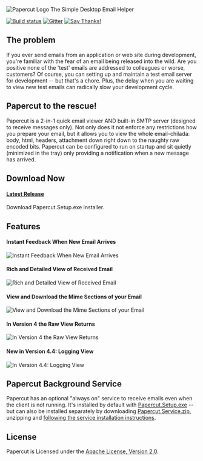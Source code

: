 ![Papercut Logo](https://raw.githubusercontent.com/ChangemakerStudios/Papercut/develop/graphics/PapercutLogo.png)
The Simple Desktop Email Helper

[![Build status](https://ci.appveyor.com/api/projects/status/bs2asxoafdwbkcxa?svg=true)](https://ci.appveyor.com/project/Jaben/papercut)
[![Gitter](https://badges.gitter.im/Join%20Chat.svg)](https://gitter.im/Jaben/Papercut?utm_source=badge&utm_medium=badge&utm_campaign=pr-badge)
[![Say Thanks!](https://img.shields.io/badge/Say%20Thanks-!-1EAEDB.svg)](https://saythanks.io/to/Jaben)


## The problem
If you ever send emails from an application or web site during development, you're familiar with the fear of an email being released into the wild. Are you positive none of the 'test' emails are addressed to colleagues or worse, customers? Of course, you can setting up and maintain a test email server for development -- but that's a chore. Plus, the delay when you are waiting to view new test emails can radically slow your development cycle.

## Papercut to the rescue!
Papercut is a 2-in-1 quick email viewer AND built-in SMTP server (designed to receive messages only). Not only does it not enforce any restrictions how you prepare your email, but it allows you to view the whole email-chilada: body, html, headers, attachment down right down to the naughty raw encoded bits. Papercut can be configured to run on startup and sit quietly (minimized in the tray) only providing a notification when a new message has arrived.

## Download Now
#### [Latest Release](https://github.com/ChangemakerStudios/Papercut/releases)
Download Papercut.Setup.exe installer.

## Features
#### Instant Feedback When New Email Arrives
![Instant Feedback When New Email Arrives](https://changemakerstudios.us/images/Papercut/Papercut-v3.1.0-S2.png)
#### Rich and Detailed View of Received Email
![Rich and Detailed View of Received Email](https://changemakerstudios.us/images/Papercut/Papercut-Main.png)
#### View and Download the Mime Sections of your Email
![View and Download the Mime Sections of your Email](https://changemakerstudios.us/images/Papercut/Papercut-Mime.png)
#### In Version 4 the Raw View Returns
![In Version 4 the Raw View Returns](https://changemakerstudios.us/images/Papercut/Papercut-Raw.png)
#### New in Version 4.4: Logging View
![In Version 4.4: Logging View](https://changemakerstudios.us/images/Papercut/Papercut-Log.png)

## Papercut Background Service
Papercut has an optional "always on" service to receive emails even when the client is not running. It's installed by default with [Papercut.Setup.exe](https://github.com/ChangemakerStudios/Papercut/releases) -- but can also be installed separately by downloading [Papercut.Service.zip](https://github.com/ChangemakerStudios/Papercut/releases), unzipping and [following the service installation instructions](https://github.com/ChangemakerStudios/Papercut/tree/develop/src/Papercut.Service).

## License
Papercut is Licensed under the [Apache License, Version 2.0](http://www.apache.org/licenses/LICENSE-2.0).

